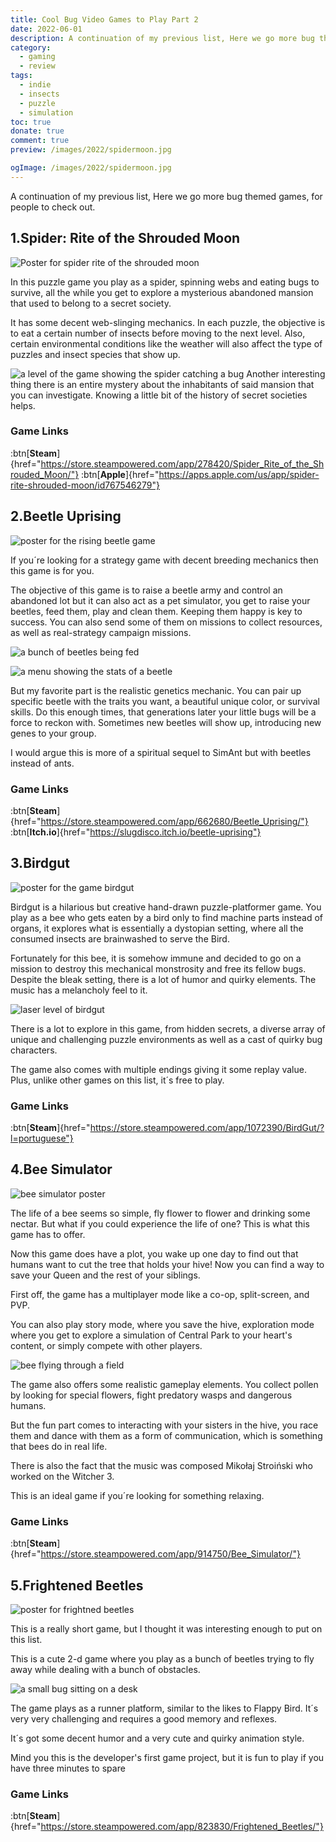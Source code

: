 ```yaml
---
title: Cool Bug Video Games to Play Part 2
date: 2022-06-01
description: A continuation of my previous list, Here we go more bug themed games, for people to check out. From Puzzles to Insect Simulators, there´s some variety.
category:
  - gaming
  - review
tags:
  - indie
  - insects
  - puzzle
  - simulation
toc: true
donate: true
comment: true
preview: /images/2022/spidermoon.jpg

ogImage: /images/2022/spidermoon.jpg
---
```


A continuation of my previous list, Here we go more bug themed games, for people to check out.

## 1.Spider: Rite of the Shrouded Moon

![Poster for spider rite of the shrouded moon](/images/2022/spidermoon.jpg#center)

In this puzzle game you play as a spider, spinning webs and eating bugs to survive, all the while you get to explore a mysterious abandoned mansion that used to belong to a secret society.

It has some decent web-slinging mechanics. In each puzzle, the objective is to eat a certain number of insects before moving to the next level. Also, certain environmental conditions like the weather will also affect the type of puzzles and insect species that show up.

![a level of the game showing the spider catching a bug](/images/2022/spiderpuzzle.jpg#center)
Another interesting thing there is an entire mystery about the inhabitants of said mansion that you can investigate. Knowing a little bit of the history of secret societies helps.

### Game Links

:btn[**Steam**]{href="https://store.steampowered.com/app/278420/Spider_Rite_of_the_Shrouded_Moon/"}  :btn[**Apple**]{href="https://apps.apple.com/us/app/spider-rite-shrouded-moon/id767546279"}  


## 2.Beetle Uprising

![poster for the rising beetle game](/images/2022/beetlerising.jpg#center)

If you´re looking for a strategy game with decent breeding mechanics then this game is for you.

The objective of this game is to raise a beetle army and control an abandoned lot but it can also act as a pet simulator, you get to raise your beetles, feed them, play and clean them. Keeping them happy is key to success. You can also send some of them on missions to collect resources, as well as real-strategy campaign missions.

![a bunch of beetles being fed](/images/2022/beetlescreen.jpg#center)

![a menu showing the stats of a beetle](/images/2022/beetleraised.jpg#center)

But my favorite part is the realistic genetics mechanic. You can pair up specific beetle with the traits you want, a beautiful unique color, or survival skills. Do this enough times, that generations later your little bugs will be a force to reckon with. Sometimes new beetles will show up, introducing new genes to your group.

I would argue this is more of a spiritual sequel to SimAnt but with beetles instead of ants.

### Game Links

:btn[**Steam**]{href="https://store.steampowered.com/app/662680/Beetle_Uprising/"}  :btn[**Itch.io**]{href="https://slugdisco.itch.io/beetle-uprising"}  

## 3.Birdgut

![poster for the game birdgut](/images/2022/birdgut.jpg#center)

Birdgut is a hilarious but creative hand-drawn puzzle-platformer game. You play as a bee who gets eaten by a bird only to find machine parts instead of organs, it explores what is essentially a dystopian setting, where all the consumed insects are brainwashed to serve the Bird.

Fortunately for this bee, it is somehow immune and decided to go on a mission to destroy this mechanical monstrosity and free its fellow bugs. Despite the bleak setting, there is a lot of humor and quirky elements. The music has a melancholy feel to it.

![laser level of birdgut](/images/2022/birdgutlevel.jpg#center)

There is a lot to explore in this game, from hidden secrets, a diverse array of unique and challenging puzzle environments as well as a cast of quirky bug characters.

The game also comes with multiple endings giving it some replay value. Plus, unlike other games on this list, it´s free to play.

### Game Links

:btn[**Steam**]{href="https://store.steampowered.com/app/1072390/BirdGut/?l=portuguese"}  

## 4.Bee Simulator

![bee simulator poster](/images/2022/beesimulator.jpg#center)

The life of a bee seems so simple, fly flower to flower and drinking some nectar. But what if you could experience the life of one? This is what this game has to offer.

Now this game does have a plot, you wake up one day to find out that humans want to cut the tree that holds your hive! Now you can find a way to save your Queen and the rest of your siblings.

First off, the game has a multiplayer mode like a co-op, split-screen, and PVP.

You can also play story mode, where you save the hive, exploration mode where you get to explore a simulation of Central Park to your heart's content, or simply compete with other players.

![bee flying through a field](/images/2022/beesimulatorfly.jpg#center)

The game also offers some realistic gameplay elements. You collect pollen by looking for special flowers, fight predatory wasps and dangerous humans.

But the fun part comes to interacting with your sisters in the hive, you race them and dance with them as a form of communication, which is something that bees do in real life.

There is also the fact that the music was composed Mikołaj Stroiński who worked on the Witcher 3.

This is an ideal game if you´re looking for something relaxing.

### Game Links

:btn[**Steam**]{href="https://store.steampowered.com/app/914750/Bee_Simulator/"}  

## 5.Frightened Beetles

![poster for frightned beetles](/images/2022/beetlesjump.jpg#center)

This is a really short game, but I thought it was interesting enough to put on this list.

This is a cute 2-d game where you play as a bunch of beetles trying to fly away while dealing with a bunch of obstacles.

![a small bug sitting on a desk](/images/2022/beetledesk.jpg#center)

The game plays as a runner platform, similar to the likes to Flappy Bird. It´s very very challenging and requires a good memory and reflexes.

It´s got some decent humor and a very cute and quirky animation style.

Mind you this is the developer's first game project, but it is fun to play if you have three minutes to spare

### Game Links

:btn[**Steam**]{href="https://store.steampowered.com/app/823830/Frightened_Beetles/"}  